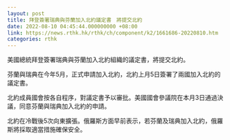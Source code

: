 ```yaml
---
layout: post
title: 拜登簽署瑞典與芬蘭加入北約議定書　將提交北約
date: 2022-08-10 04:45:44.000000000 +08:00
link: https://news.rthk.hk/rthk/ch/component/k2/1661686-20220810.htm
categories: rthk
---
```


美國總統拜登簽署瑞典與芬蘭加入北約組織的議定書，將提交北約。

芬蘭與瑞典在今年5月，正式申請加入北約，北約上月5日簽署了兩國加入北約的議定書。

北約成員國會按各自程序，對議定書予以審批。美國國會參議院在本月3日通過決議，同意芬蘭與瑞典加入北約的申請。

北約在冷戰後5次向東擴張。俄羅斯方面早前表示，若芬蘭及瑞典加入北約，俄羅斯將採取適當措施確保安全。
